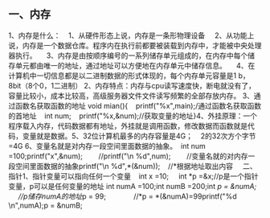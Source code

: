 ## 一、内存
1、内存是什么：    1、从硬件形态上说，内存是一条形物理设备
    2、从功能上说，内存是一个数据仓库。程序内在执行前都要被装载到内存中，才能被中央处理器执行。
    3、内存是由按顺序编号的一系列储存单元组成的，在内存中每个储存单元都由唯一的地址，通过地址可以方便地在内存单元中储存信息。
    4、在计算机中一切信息都是以二进制数据的形式体现的，每个内存单元容量是1
b，8bit（8个0，1二进制）
2、内存特点：内存与cpu读写速度快，断电就没有了，容量比较小，成本比较高，高级服务器文件文件读写频繁的全部存放内存。
3、通过函数名获取函数的地址 void mian(){    printf("%x",main);/通过函数名获取函数的首地址    int num;    printf("%x,&num);//获取变量的地址}4、外挂原理：一个程序载入内存，代码数据都有地址，外挂就是调用函数，修改数据而函数就是代码，变量就是数据。5、32位计算机最多的内存容量是4G；    2的32次方个字节=4G
6、变量名就是对内存一段空间里面数据的抽象。
 int num =100;printf("x",&num);        //printf("\n %d",num);        //变量名就的对内存一段空间里面数据的抽象printf("\n %d",*(&num));    //*根据地址取出内容    
二、指针1、指针变量可以指向任何一个变量    int x =10;
    int *p =&x;//p是一个指针变量，p可以是任何变量的地址 int numA =100;int numB =200;int *p = &numA;        //p储存numA的地址*p = 99;              //*p = *(&numA)=99printf("%d \n",numA);p = &numB;           

